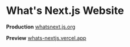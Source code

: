 # What's Next.js Website

**Production** [whatsnext.js.org](https://whatsnext.js.org)

**Preview** [whats-nextjs.vercel.app](https://whats-nextjs.vercel.app)
